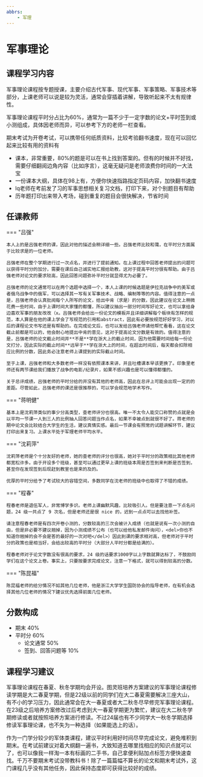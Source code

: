 ```yaml
---
abbrs:
    - 军理
---
```


# 军事理论

## 课程学习内容

军事理论课程按专题授课，主要介绍古代军事、现代军事、军事策略、军事技术等部分，上课老师可以说是较为灵活，通常会穿插着讲解，导致听起来不太有规律性。

军事理论课程平时分占比为60%，通常为一篇不少于一定字数的论文+平时签到或小测组成，具体因老师而异，可以参考下方的老师一栏查看。

期末考试为开卷考试，可以携带任何纸质资料，比较考验翻书速度，现在可以回忆起来比较有用的资料有

- 课本，非常重要，80%的题是可以在书上找到答案的。但有的时候并不好找，需要仔细翻阅边角内容（比如序言），这毫无疑问是老师浪费你时间的一大法宝
- 一份课本大纲，具体在98上有，方便你快速指路指定页码内容，加快翻书速度
- lq老师在考前发了习的军事思想相关复习文档，打印下来，对个别题目有帮助
- 历年题打印出来带入考场，碰到重复的题目会很快解决，节省时间

## 任课教师

=== "吕强"

    本人上的是吕强老师的课，因此对他的描述会稍详细一些。吕强老师比较和蔼，在平时分方面属于比较求是的一位老师。

    吕强老师在整个学期进行过一次点名，并进行了提前通知。在上课过程中回答老师提出的问题可以获得平时分的加分，需要在课后自己诚实地汇报给助教，这对于提高平时分很有帮助。由于吕强老师对论文的要求较高，因此回答问题弥补平时分就显得尤为必要了。

    吕强老师的论文通常可以在两个选题中选择一个，本人上课的时候选题是伊拉克战争中的美军或者俄乌战争中的俄军，可以选择其一写有关军事技术、战略、编制等等的内容。值得注意的一点是，吕强老师会认真批阅每个人所写的论文，给出中肯（求是）的分数，因此建议在论文上稍微花费一些时间，由于上课时间大家懂的都懂，所以建议抽出一部分时间写好论文，也可以拿给身边喜欢军事的朋友改改（x。吕强老师会给出一份论文的模板并且详细讲解每个板块有怎样的规范，本人算是在他的课上学会了写规范的引用和abstract，因此有必要按规范好好学习，对以后的课程论文书写还是有帮助的。在完成论文后，也可以发给吕强老师请他帮忙看看，这在论文截止前都是可以的，他会耐心地提出中肯的意见，这对于提高论文分数是有效的。值得注意的是，吕强老师的论文截止时间并**不是**学在浙大上的截止时间，因为他需要时间给每一份论文打分，因此实际的截止时间**远早于**学在浙大上的时间，在超出时间后，每天都会扣除相应比例的分数，因此务必注意老师上课提到的实际截止时间。

    至于上课，吕强老师和大多数老师一样没有依照课本来讲，并且吐槽课本早该更换了。印象里老师还有两节课给我们播放了战争的电影/纪录片，如果不感兴趣也是可以懂得都懂的。

    关于总评成绩，吕强老师的平时分给的并没有其他的老师高，因此在总评上可能会出现一定的的差距。尽管如此，吕强老师的课还是很推荐的，可以学会规范地学术写作。

=== "蒋明健"

    基本上是沈莉萍类似的事少分高类型，查老师评分也很高。唯一不太令人能交口称赞的点就是会以平均一节课一人到三人的比例抽人回答问题当作点名，如果不幸被点到就很不好了。蒋老师的期中论文会比较结合大学生的生活，建议真情实感。最后一节课会有照常的试题讲解环节，建议打印出来复习。上课水平处于军理老师平均水平。

=== "沈莉萍"

    沈莉萍老师是个十分友好的老师，她的查老师的评分也很高，她对于平时分的政策相比其他老师都宽松许多。由于开设多个班级，甚至可以通过更早上课的班级本周是否签到来判断是否签到，甚至你在发现签到后现赶到教室也是来的及的。

    优厚的平时分给予了考试较大的容错空间，多数同学在沈老师的班级中也取得了不错的成绩。

=== "程春"

    程春老师是退伍军人，非常博学多识。老师上课幽默风趣，比较吸引人。但是要注意一下点名问题，24 级一共点了 9 次名，但是老师还是很 nice 的，迟到一点点可以去找他补签。
    
    请注意程春老师是有四次开卷小测的，分数较高的三次会被计入成绩（也就是说有一次小测的自由，但是非必要不建议翘掉，因为小测成绩不公布（也可以给他私发邮件询问），<del>你也不知道你翘掉的会不会是答的最好的一次对吧</del>）因此到课的要求相对高，但老师对于平时分的政策也是相当好，会给出较高的平时分（大部分人平时分都是给满的）。

    程春老师对于论文字数没有很高的要求，24 级的话要求1000字以上字数就算达标了，不鼓励同学们在这个论文上卷。事实上，只要按要求完成论文，注意一下格式，就可以得到较高的分数。

=== "陈昆福"

    陈昆福老师的给分情况不如其他几位老师，他是浙江大学学生国防协会的指导老师，在有机会选择其他几位老师的情况下建议优先选择前面几位老师。

## 分数构成

- 期末 40%
- 平时分 60%
    - 论文通常 50%
    - 签到、回答问题等 10%

## 课程学习建议

军事理论课程在春夏、秋冬学期均会开设。图灵班培养方案建议的军事理论课程修读学期是大二春夏学期，但是22级以前的同学们在大二春夏需要解决三座大山，有不小的学习压力，因此通常会在大一春夏或者大二秋冬尽早修完军事理论课程。在23级之后培养方案修改过后考虑到大一春夏学期更为繁忙，建议在大二秋冬学期修读或者就按照培养方案进行修读。不过24届也有不少同学大一秋冬学期选择修读军事理论课，也不失为一种选择（如果能选上的话）。

作为一门学分较少的军体类课程，建议平时利用好时间尽早完成论文，避免堆积到期末。在考试前建议对着大纲翻一遍书，大致知道去哪里找相应的知识点就可以了，也可以像我一样淘一本有标画的二手书，自己拿便利贴加点标签方便快速查找。千万不要期末考试没带教科书！除了一篇篇幅不算长的论文和期末考试外，这门课程几乎没有其他任务，因此保持态度即可获得比较好的成绩。
